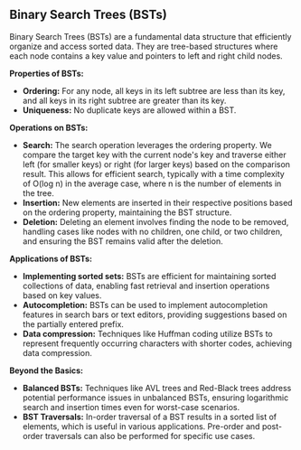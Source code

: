 ## Binary Search Trees (BSTs)

Binary Search Trees (BSTs) are a fundamental data structure that efficiently organize and access sorted data. They are tree-based structures where each node contains a key value and pointers to left and right child nodes.

**Properties of BSTs:**

* **Ordering:** For any node, all keys in its left subtree are less than its key, and all keys in its right subtree are greater than its key.
* **Uniqueness:** No duplicate keys are allowed within a BST.

**Operations on BSTs:**

* **Search:** The search operation leverages the ordering property. We compare the target key with the current node's key and traverse either left (for smaller keys) or right (for larger keys) based on the comparison result. This allows for efficient search, typically with a time complexity of O(log n) in the average case, where n is the number of elements in the tree.
* **Insertion:** New elements are inserted in their respective positions based on the ordering property, maintaining the BST structure.
* **Deletion:** Deleting an element involves finding the node to be removed, handling cases like nodes with no children, one child, or two children, and ensuring the BST remains valid after the deletion.

**Applications of BSTs:**

* **Implementing sorted sets:** BSTs are efficient for maintaining sorted collections of data, enabling fast retrieval and insertion operations based on key values.
* **Autocompletion:** BSTs can be used to implement autocompletion features in search bars or text editors, providing suggestions based on the partially entered prefix.
* **Data compression:** Techniques like Huffman coding utilize BSTs to represent frequently occurring characters with shorter codes, achieving data compression.

**Beyond the Basics:**

* **Balanced BSTs:** Techniques like AVL trees and Red-Black trees address potential performance issues in unbalanced BSTs, ensuring logarithmic search and insertion times even for worst-case scenarios.
* **BST Traversals:** In-order traversal of a BST results in a sorted list of elements, which is useful in various applications. Pre-order and post-order traversals can also be performed for specific use cases.